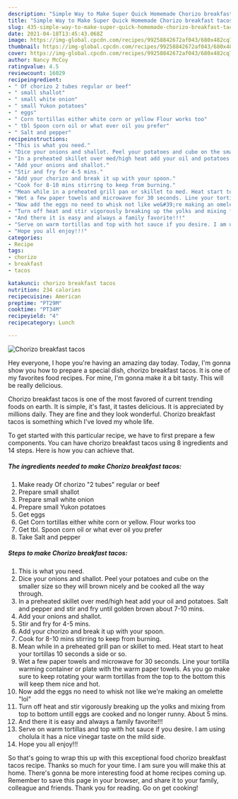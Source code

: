```yaml
---
description: "Simple Way to Make Super Quick Homemade Chorizo breakfast tacos"
title: "Simple Way to Make Super Quick Homemade Chorizo breakfast tacos"
slug: 435-simple-way-to-make-super-quick-homemade-chorizo-breakfast-tacos
date: 2021-04-18T13:45:43.068Z
image: https://img-global.cpcdn.com/recipes/99258842672af043/680x482cq70/chorizo-breakfast-tacos-recipe-main-photo.jpg
thumbnail: https://img-global.cpcdn.com/recipes/99258842672af043/680x482cq70/chorizo-breakfast-tacos-recipe-main-photo.jpg
cover: https://img-global.cpcdn.com/recipes/99258842672af043/680x482cq70/chorizo-breakfast-tacos-recipe-main-photo.jpg
author: Nancy McCoy
ratingvalue: 4.5
reviewcount: 16029
recipeingredient:
- " Of chorizo 2 tubes regular or beef"
- " small shallot"
- " small white onion"
- " small Yukon potatoes"
- " eggs"
- " Corn tortillas either white corn or yellow Flour works too"
- " tbl Spoon corn oil or what ever oil you prefer"
- " Salt and pepper"
recipeinstructions:
- "This is what you need."
- "Dice your onions and shallot. Peel your potatoes and cube on the smaller size so they will brown nicely and be cooked all the way through."
- "In a preheated skillet over med/high heat add your oil and potatoes. Salt and pepper and stir and fry until golden brown about 7-10 mins."
- "Add your onions and shallot."
- "Stir and fry for 4-5 mins."
- "Add your chorizo and break it up with your spoon."
- "Cook for 8-10 mins stirring to keep from burning."
- "Mean while in a preheated grill pan or skillet to med. Heat start to heat your tortillas 10 seconds a side or so."
- "Wet a few paper towels and microwave for 30 seconds. Line your tortilla warming container or plate with the warm paper towels. As you go make sure to keep rotating your warm tortillas from the top to the bottom this will keep them nice and hot."
- "Now add the eggs no need to whisk not like we&#39;re making an omelette &#34;lol&#34;"
- "Turn off heat and stir vigorously breaking up the yolks and mixing from top to bottom untill eggs are cooked and no longer runny. About 5 mins."
- "And there it is easy and always a family favorite!!!"
- "Serve on warm tortillas and top with hot sauce if you desire. I am using cholula it has a nice vinegar taste on the mild side."
- "Hope you all enjoy!!!"
categories:
- Recipe
tags:
- chorizo
- breakfast
- tacos

katakunci: chorizo breakfast tacos 
nutrition: 234 calories
recipecuisine: American
preptime: "PT29M"
cooktime: "PT34M"
recipeyield: "4"
recipecategory: Lunch

---
```



![Chorizo breakfast tacos](https://img-global.cpcdn.com/recipes/99258842672af043/680x482cq70/chorizo-breakfast-tacos-recipe-main-photo.jpg)

Hey everyone, I hope you're having an amazing day today. Today, I'm gonna show you how to prepare a special dish, chorizo breakfast tacos. It is one of my favorites food recipes. For mine, I'm gonna make it a bit tasty. This will be really delicious.



Chorizo breakfast tacos is one of the most favored of current trending foods on earth. It is simple, it's fast, it tastes delicious. It is appreciated by millions daily. They are fine and they look wonderful. Chorizo breakfast tacos is something which I've loved my whole life.


To get started with this particular recipe, we have to first prepare a few components. You can have chorizo breakfast tacos using 8 ingredients and 14 steps. Here is how you can achieve that.

<!--inarticleads1-->

##### The ingredients needed to make Chorizo breakfast tacos:

1. Make ready  Of chorizo &#34;2 tubes&#34; regular or beef
1. Prepare  small shallot
1. Prepare  small white onion
1. Prepare  small Yukon potatoes
1. Get  eggs
1. Get  Corn tortillas either white corn or yellow. Flour works too
1. Get  tbl. Spoon corn oil or what ever oil you prefer
1. Take  Salt and pepper




<!--inarticleads2-->

##### Steps to make Chorizo breakfast tacos:

1. This is what you need.
1. Dice your onions and shallot. Peel your potatoes and cube on the smaller size so they will brown nicely and be cooked all the way through.
1. In a preheated skillet over med/high heat add your oil and potatoes. Salt and pepper and stir and fry until golden brown about 7-10 mins.
1. Add your onions and shallot.
1. Stir and fry for 4-5 mins.
1. Add your chorizo and break it up with your spoon.
1. Cook for 8-10 mins stirring to keep from burning.
1. Mean while in a preheated grill pan or skillet to med. Heat start to heat your tortillas 10 seconds a side or so.
1. Wet a few paper towels and microwave for 30 seconds. Line your tortilla warming container or plate with the warm paper towels. As you go make sure to keep rotating your warm tortillas from the top to the bottom this will keep them nice and hot.
1. Now add the eggs no need to whisk not like we&#39;re making an omelette &#34;lol&#34;
1. Turn off heat and stir vigorously breaking up the yolks and mixing from top to bottom untill eggs are cooked and no longer runny. About 5 mins.
1. And there it is easy and always a family favorite!!!
1. Serve on warm tortillas and top with hot sauce if you desire. I am using cholula it has a nice vinegar taste on the mild side.
1. Hope you all enjoy!!!




So that's going to wrap this up with this exceptional food chorizo breakfast tacos recipe. Thanks so much for your time. I am sure you will make this at home. There's gonna be more interesting food at home recipes coming up. Remember to save this page in your browser, and share it to your family, colleague and friends. Thank you for reading. Go on get cooking!
